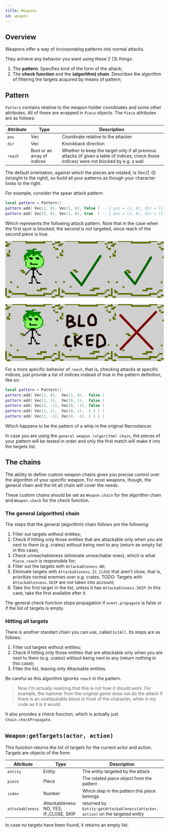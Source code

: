 ```yaml
---
title: Weapons
id: weapon
---
```


## Overview

Weapons offer a way of incorporating patterns into normal attacks. 

They achieve any behavior you want using these 2 (3) things:
1. The **pattern**. Specifies kind of the form of the attack;
2. The **check function** and the **(algorithm) chain**. Describes the algorithm of filtering the targets acquired by means of pattern;


## Pattern

`Pattern` contains relative to the weapon holder coordinates and some other attributes. All of these are wrapped in `Piece` objects. The `Piece` attributes are as follows:

| Attribute | Type | Description |
| --------- | ---- | --------- |
| `pos`     | Vec  | Coordinate relative to the attacker |
| `dir`     | Vec  | Knockback direction |
| `reach`   | Bool or an array of indices | Whether to keep the target only if all previous attacks (if given a table of indices, check those indices) were not blocked by e.g. a wall |

The default orientation, against which the pieces are rotated, is *Vec(1, 0)* (straight to the right), so build all your patterns as though your character looks to the right.

For example, consider the spear attack pattern:
```lua
local pattern = Pattern()
pattern:add( Vec(1, 0), Vec(1, 0), false ) -- { pos = (1, 0), dir = (1, 0), reach = false }
pattern:add( Vec(2, 0), Vec(1, 0), true  ) -- { pos = (2, 0), dir = (1, 0), reach = true  }
```

Which represents the following attack pattern. Note that in the case when the first spot is blocked, the second is not targeted, since reach of the second piece is true.

![Spear attack pattern](assets/pattern_example_1.png)

For a more specific behavior of `reach`, that is, checking attacks at specific indices, just provide a list of indices instead of true in the pattern definition, like so:

```lua
local pattern = Pattern()
pattern:add( Vec(1, 0),  Vec(1, 0),  false )
pattern:add( Vec(1, 1),  Vec(0, 1),  false )
pattern:add( Vec(1, -1), Vec(0, -1), false )
pattern:add( Vec(1, 2),  Vec(0, 1),  { 2 } )
pattern:add( Vec(1, -2), Vec(0, -1), { 3 } )
```

Which happens to be the pattern of a whip in the original Necrodancer.

In case you are using the `general weapon (algorithm) chain`, the pieces of your pattern will be tested in order and only the first match will make it into the targets list. 


## The chains

The ability to define custom weapon chains gives you precise control over the algorithm of your specific weapon. For most weapons, though, the general chain and the hit all chain will cover the needs.

These custom chains should be set as `Weapon.chain` for the algorithm chain and `Weapon.check` for the check function.


### The general (algorithm) chain

The steps that the general (algorithm) chain follows are the following:
1. Filter out targets without entities;
1. Check if hitting only those entities that are attackable only when you are next to them (e.g. crates) without being next to any (return an empty list in this case);
3. Check unreachableness (eliminate unreachable ones), which is what `Piece.reach` is responsible for;
2. Filter out the targets with `Attackableness.NO`;
4. Eliminate targets with `Attackableness.IS_CLOSE` that aren't close, that is, prioritize normal enemies over e.g. crates. TODO: Targets with `Attackablesness.SKIP` are not taken into account;
5. Take the first target in the list, unless it has `Attackableness.SKIP`. In this case, take the first available after it.

The general check function stops propagation if `event.propagate` is false or if the list of targets is empty.  


### Hitting all targets

There is another standart chain you can use, called `hitAll`. Its steps are as follows: 
1. Filter out targets without entities;
2. Check if hitting only those entities that are attackable only when you are next to them (e.g. crates) without being next to any (return nothing in this case);
3. Filter the list, leaving only Attackable entities.

Be careful as this algorithm ignores `reach` in the pattern. 

> Now I'm actually realizing that this is not how it should work. For example, the hammer from the original game does not do the attack if there is an unattackable block in front of the character, while in my code as it is it would.

It also provides a check function, which is actually just `Chain.checkPropagate`.

 
## `Weapon:getTargets(actor, action)`

This function returns the list of targets for the current actor and action. Targets are objects of the form:

| Attribute | Type    | Description |
| --------- | ----    | --------- |
| `entity`  | Entity  | The entity targeted by the attack |
| `piece`   | Piece   | The rotated piece object from the pattern |
| `index`   | Number  | Which step in the pattern this piece belongs |
| `attackableness` | Attackableness: NO, YES, IF_CLOSE, SKIP | returned by `Entity:getAttackableness(attacker, action)` on the targeted entity |

In case no targets have been found, it returns an empty list.